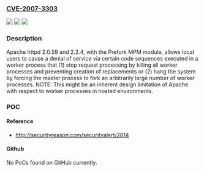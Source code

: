 ### [CVE-2007-3303](https://cve.mitre.org/cgi-bin/cvename.cgi?name=CVE-2007-3303)
![](https://img.shields.io/static/v1?label=Product&message=n%2Fa&color=blue)
![](https://img.shields.io/static/v1?label=Version&message=n%2Fa&color=blue)
![](https://img.shields.io/static/v1?label=Vulnerability&message=n%2Fa&color=brighgreen)

### Description

Apache httpd 2.0.59 and 2.2.4, with the Prefork MPM module, allows local users to cause a denial of service via certain code sequences executed in a worker process that (1) stop request processing by killing all worker processes and preventing creation of replacements or (2) hang the system by forcing the master process to fork an arbitrarily large number of worker processes.  NOTE: This might be an inherent design limitation of Apache with respect to worker processes in hosted environments.

### POC

#### Reference
- http://securityreason.com/securityalert/2814

#### Github
No PoCs found on GitHub currently.

